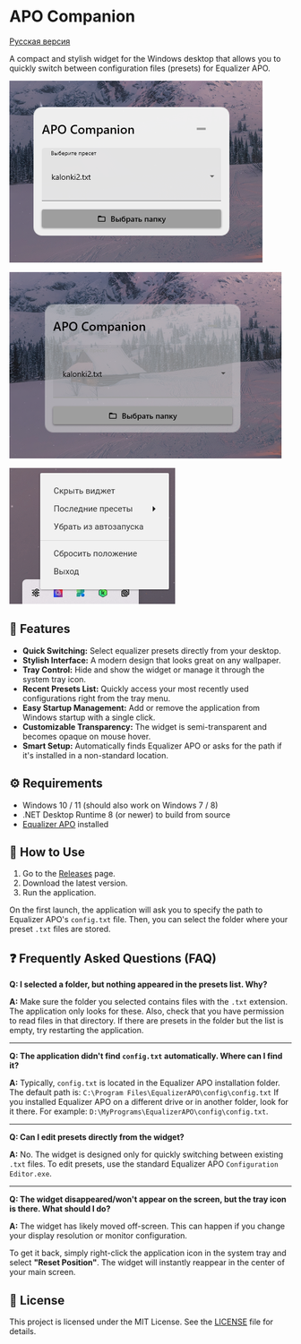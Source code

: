 ﻿# APO Companion

[Русская версия](README_ru.md)

A compact and stylish widget for the Windows desktop that allows you to quickly switch between configuration files (presets) for Equalizer APO.

![Screenshot of the active widget](screenshots/active_widget.png)

![Screenshot of the inactive widget](screenshots/unactive_widget.png)

![Screenshot of the tray menu](screenshots/Tray.png)

## 🚀 Features

-   **Quick Switching:** Select equalizer presets directly from your desktop.
-   **Stylish Interface:** A modern design that looks great on any wallpaper.
-   **Tray Control:** Hide and show the widget or manage it through the system tray icon.
-   **Recent Presets List:** Quickly access your most recently used configurations right from the tray menu.
-   **Easy Startup Management:** Add or remove the application from Windows startup with a single click.
-   **Customizable Transparency:** The widget is semi-transparent and becomes opaque on mouse hover.
-   **Smart Setup:** Automatically finds Equalizer APO or asks for the path if it's installed in a non-standard location.

## ⚙️ Requirements

-   Windows 10 / 11 (should also work on Windows 7 / 8)
-   .NET Desktop Runtime 8 (or newer) to build from source
-   [Equalizer APO](https://sourceforge.net/projects/equalizerapo/) installed

## 📝 How to Use

1.  Go to the [Releases](https://github.com/shumik11/APO-Companion/releases/tag/Main) page.
2.  Download the latest version.
3.  Run the application.

On the first launch, the application will ask you to specify the path to Equalizer APO's `config.txt` file. Then, you can select the folder where your preset `.txt` files are stored.

## ❓ Frequently Asked Questions (FAQ)

**Q: I selected a folder, but nothing appeared in the presets list. Why?**

**A:** Make sure the folder you selected contains files with the `.txt` extension. The application only looks for these. Also, check that you have permission to read files in that directory. If there are presets in the folder but the list is empty, try restarting the application.

---

**Q: The application didn't find `config.txt` automatically. Where can I find it?**

**A:** Typically, `config.txt` is located in the Equalizer APO installation folder. The default path is:
`C:\Program Files\EqualizerAPO\config\config.txt`
If you installed Equalizer APO on a different drive or in another folder, look for it there. For example: `D:\MyPrograms\EqualizerAPO\config\config.txt`.

---

**Q: Can I edit presets directly from the widget?**

**A:** No. The widget is designed only for quickly switching between existing `.txt` files. To edit presets, use the standard Equalizer APO `Configuration Editor.exe`.

---

**Q: The widget disappeared/won't appear on the screen, but the tray icon is there. What should I do?**

**A:** The widget has likely moved off-screen. This can happen if you change your display resolution or monitor configuration.

To get it back, simply right-click the application icon in the system tray and select **"Reset Position"**. The widget will instantly reappear in the center of your main screen.

## 📄 License

This project is licensed under the MIT License. See the [LICENSE](LICENSE) file for details.
